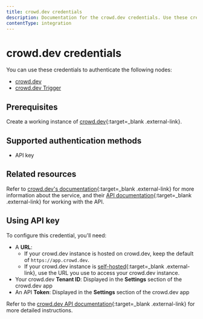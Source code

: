 ```yaml
---
title: crowd.dev credentials
description: Documentation for the crowd.dev credentials. Use these credentials to authenticate crowd.dev in n8n, a workflow automation platform.
contentType: integration
---
```


# crowd.dev credentials

You can use these credentials to authenticate the following nodes:

* [crowd.dev](/integrations/builtin/app-nodes/n8n-nodes-base.crowddev/)
* [crowd.dev Trigger](/integrations/builtin/trigger-nodes/n8n-nodes-base.crowddevtrigger/)

## Prerequisites

Create a working instance of [crowd.dev](https://www.crowd.dev/){:target=_blank .external-link}.

## Supported authentication methods

- API key

## Related resources

Refer to [crowd.dev's documentation](https://docs.crowd.dev/docs){:target=_blank .external-link} for more information about the service, and their [API documentation](https://api.crowd.dev/api-reference){:target=_blank .external-link} for working with the API.

## Using API key

To configure this credential, you'll need:

- A **URL**:
    - If your crowd.dev instance is hosted on crowd.dev, keep the default of `https://app.crowd.dev`.
    - If your crowd.dev instance is [self-hosted](https://docs.crowd.dev/docs/technical-docs/self-hosting){:target=_blank .external-link}, use the URL you use to access your crowd.dev instance.
- Your crowd.dev **Tenant ID**: Displayed in the **Settings** section of the crowd.dev app
- An API **Token**: Displayed in the **Settings** section of the crowd.dev app

Refer to the [crowd.dev API documentation](https://api.crowd.dev/api-reference){:target=_blank .external-link} for more detailed instructions.
